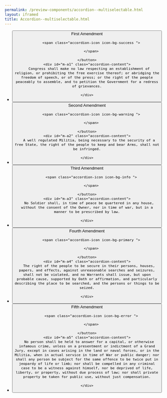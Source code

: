 ```yaml
--- 
permalink: /preview-components/accordion--multiselectable.html
layout: iframed 
title: Accordion--multiselectable.html
---
```







<ul class="accordion" aria-multiselectable="true">
  
  <li>
    <button class="accordion-button"
      aria-expanded="true"
      aria-controls="m-a1">
      First Amendment

      
        <span class="accordion-icon icon-bg-success ">
          
  <i class="mdi mdi-check"></i>

        </span>
      
    </button>
    <div id="m-a1" class="accordion-content">
      Congress shall make no law respecting an establishment of religion, or prohibiting the free exercise thereof; or abridging the freedom of speech, or of the press; or the right of the people peaceably to assemble, and to petition the Government for a redress of grievances.

    </div>
  </li>
  
  <li>
    <button class="accordion-button"
      aria-expanded="false"
      aria-controls="m-a2">
      Second Amendment

      
        <span class="accordion-icon icon-bg-warning ">
          
  <i class="mdi mdi-exclamation"></i>

        </span>
      
    </button>
    <div id="m-a2" class="accordion-content">
      A well regulated Militia, being necessary to the security of a free State, the right of the people to keep and bear Arms, shall not be infringed.

    </div>
  </li>
  
  <li>
    <button class="accordion-button"
      aria-expanded="false"
      aria-controls="m-a3">
      Third Amendment

      
        <span class="accordion-icon icon-bg-info ">
          
  <i class="mdi mdi-help"></i>

        </span>
      
    </button>
    <div id="m-a3" class="accordion-content">
      No Soldier shall, in time of peace be quartered in any house, without the consent of the Owner, nor in time of war, but in a manner to be prescribed by law.

    </div>
  </li>
  
  <li>
    <button class="accordion-button"
      aria-expanded="false"
      aria-controls="m-a4">
      Fourth Amendment

      
        <span class="accordion-icon icon-bg-primary ">
          
  <i class="mdi mdi-check"></i>

        </span>
      
    </button>
    <div id="m-a4" class="accordion-content">
      The right of the people to be secure in their persons, houses, papers, and effects, against unreasonable searches and seizures, shall not be violated, and no Warrants shall issue, but upon probable cause, supported by Oath or affirmation, and particularly describing the place to be searched, and the persons or things to be seized.

    </div>
  </li>
  
  <li>
    <button class="accordion-button"
      aria-expanded="false"
      aria-controls="m-a5">
      Fifth Amendment

      
        <span class="accordion-icon icon-bg-error ">
          
  <i class="mdi mdi-close"></i>

        </span>
      
    </button>
    <div id="m-a5" class="accordion-content">
      No person shall be held to answer for a capital, or otherwise infamous crime, unless on a presentment or indictment of a Grand Jury, except in cases arising in the land or naval forces, or in the Militia, when in actual service in time of War or public danger; nor shall any person be subject for the same offence to be twice put in jeopardy of life or limb; nor shall be compelled in any criminal case to be a witness against himself, nor be deprived of life, liberty, or property, without due process of law; nor shall private property be taken for public use, without just compensation.

    </div>
  </li>
  
</ul>


